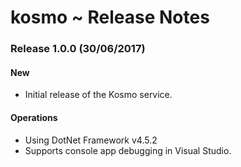 ﻿# kosmo ~ Release Notes

### Release 1.0.0 (30/06/2017)
#### New
* Initial release of the Kosmo service.

#### Operations
* Using DotNet Framework v4.5.2
* Supports console app debugging in Visual Studio.
